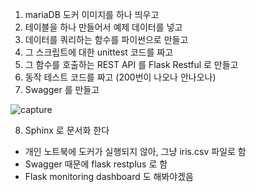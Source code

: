 1. mariaDB 도커 이미지를 하나 띄우고  
2. 테이블을 하나 만들어서 예제 데이터를 넣고  
3. 데이터를 쿼리하는 함수를 파이썬으로 만들고  
4. 그 스크립트에 대한 unittest 코드를 짜고  
5. 그 함수를 호출하는 REST API 를 Flask Restful 로 만들고
6. 동작 테스트 코드를 짜고 (200번이 나오나 안나오나)  
7. Swagger 를 만들고  

![capture](https://user-images.githubusercontent.com/37063919/73609834-b4831080-4614-11ea-9d2a-c5ee2fab7dbb.PNG)

8. Sphinx 로 문서화 한다

- 개인 노트북에 도커가 실행되지 않아, 그냥 iris.csv 파일로 함
- Swagger 때문에 flask restplus 로 함
- Flask monitoring dashboard 도 해봐야겠음

